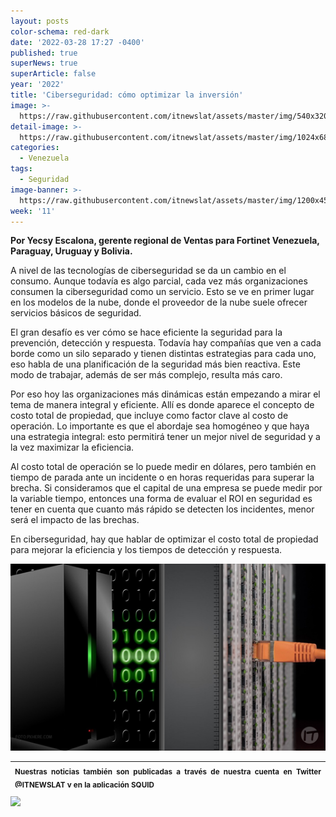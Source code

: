```yaml
---
layout: posts
color-schema: red-dark
date: '2022-03-28 17:27 -0400'
published: true
superNews: true
superArticle: false
year: '2022'
title: 'Ciberseguridad: cómo optimizar la inversión'
image: >-
  https://raw.githubusercontent.com/itnewslat/assets/master/img/540x320/Ciberseguridad-p.jpg
detail-image: >-
  https://raw.githubusercontent.com/itnewslat/assets/master/img/1024x680/Ciberseguridad-g.jpg
categories:
  - Venezuela
tags:
  - Seguridad
image-banner: >-
  https://raw.githubusercontent.com/itnewslat/assets/master/img/1200x450/Articulo-Fortinet.jpg
week: '11'
---
```

**Por Yecsy Escalona, gerente regional de Ventas para Fortinet Venezuela, Paraguay, Uruguay y Bolivia.**

A nivel de las tecnologías de ciberseguridad se da un cambio en el consumo. Aunque todavía es algo parcial, cada vez más organizaciones consumen la ciberseguridad como un servicio. Esto se ve en primer lugar en los modelos de la nube, donde el proveedor de la nube suele ofrecer servicios básicos de seguridad.

El gran desafío es ver cómo se hace eficiente la seguridad para la prevención, detección y respuesta. Todavía hay compañías que ven a cada borde como un silo separado y tienen distintas estrategias para cada uno, eso habla de una planificación de la seguridad más bien reactiva. Este modo de trabajar, además de ser más complejo, resulta más caro. 

Por eso hoy las organizaciones más dinámicas están empezando a mirar el tema de manera integral y eficiente. Allí es donde aparece el concepto de costo total de propiedad, que incluye como factor clave al costo de operación. Lo importante es que el abordaje sea homogéneo y que haya una estrategia integral: esto permitirá tener un mejor nivel de seguridad y a la vez maximizar la eficiencia. 

Al costo total de operación se lo puede medir en dólares, pero también en tiempo de parada ante un incidente o en horas requeridas para superar la brecha. Si consideramos que el capital de una empresa se puede medir por la variable tiempo, entonces una forma de evaluar el ROI en seguridad es tener en cuenta que cuanto más rápido se detecten los incidentes, menor será el impacto de las brechas.
 
En ciberseguridad, hay que hablar de optimizar el costo total de propiedad para mejorar la eficiencia y los tiempos de detección y respuesta.

![](https://raw.githubusercontent.com/itnewslat/assets/master/img/540x320/Ciberseguridad-p.jpg)

<table style="height: 42px;" width="569">
<tbody>
<tr>
<td style="text-align: justify;"><sub><strong>Nuestras noticias también son publicadas a través de nuestra cuenta en Twitter <a href="https://twitter.com/itnewslat?lang=es">@ITNEWSLAT</a> y en la aplicación <a href="https://squidapp.co/en/">SQUID</a></strong></sub></td>
</tr>
</tbody>
</table>

<img src="https://tracker.metricool.com/c3po.jpg?hash=56f88a41e39ab42c063cc51676587a04"/>

